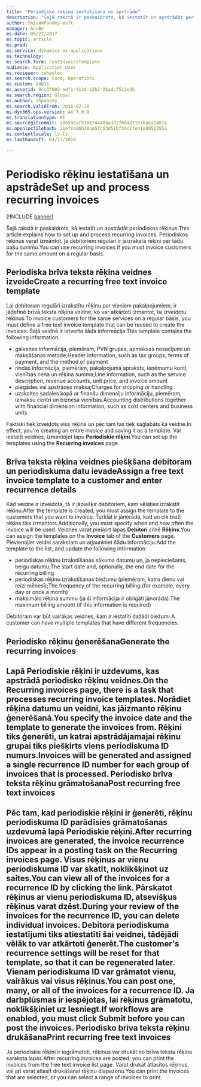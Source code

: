 ```yaml
---
title: "Periodisko rēķinu iestatīšana un apstrāde"
description: "Šajā rakstā ir paskaidrots, kā iestatīt un apstrādāt periodiskos rēķinus. Periodiskos rēķinus varat izmantot, ja debitoriem regulāri ir jāizraksta rēķini par tādu pašu summu."
author: ShivamPandey-msft
manager: AnnBe
ms.date: 08/22/2017
ms.topic: article
ms.prod: 
ms.service: dynamics-ax-applications
ms.technology: 
ms.search.form: CustInvoiceTemplate
audience: Application User
ms.reviewer: twheeloc
ms.search.scope: Core, Operations
ms.custom: 14011
ms.assetid: 9cc37003-adf1-413d-b2b2-2badcf512e3b
ms.search.region: Global
ms.author: shpandey
ms.search.validFrom: 2016-02-28
ms.dyn365.ops.version: AX 7.0.0
ms.translationtype: HT
ms.sourcegitcommit: a8b5a5af5108744406a3d2fb84d7151baea2481b
ms.openlocfilehash: 21efce9bb38aa5fc93d51bf34c1fe41e89513552
ms.contentlocale: lv-lv
ms.lasthandoff: 04/13/2018

---
```


# <a name="set-up-and-process-recurring-invoices"></a><span data-ttu-id="f7eb9-104">Periodisko rēķinu iestatīšana un apstrāde</span><span class="sxs-lookup"><span data-stu-id="f7eb9-104">Set up and process recurring invoices</span></span>

[!INCLUDE [banner](../includes/banner.md)]

<span data-ttu-id="f7eb9-105">Šajā rakstā ir paskaidrots, kā iestatīt un apstrādāt periodiskos rēķinus.</span><span class="sxs-lookup"><span data-stu-id="f7eb9-105">This article explains how to set up and process recurring invoices.</span></span> <span data-ttu-id="f7eb9-106">Periodiskos rēķinus varat izmantot, ja debitoriem regulāri ir jāizraksta rēķini par tādu pašu summu.</span><span class="sxs-lookup"><span data-stu-id="f7eb9-106">You can use recurring invoices if you must invoice customers for the same amount on a regular basis.</span></span>

<a name="create-a-recurring-free-text-invoice-template"></a><span data-ttu-id="f7eb9-107">Periodiska brīva teksta rēķina veidnes izveide</span><span class="sxs-lookup"><span data-stu-id="f7eb9-107">Create a recurring free text invoice template</span></span>
---------------------------------------------

<span data-ttu-id="f7eb9-108">Lai debitoram regulāri izrakstītu rēķinu par vieniem pakalpojumiem, ir jādefinē brīvā teksta rēķina veidne, ko var atkārtoti izmantot, lai izveidotu rēķinus.</span><span class="sxs-lookup"><span data-stu-id="f7eb9-108">To invoice customers for the same services on a regular basis, you must define a free text invoice template that can be reused to create the invoices.</span></span> <span data-ttu-id="f7eb9-109">Šajā veidnē ir ietverta šāda informācija:</span><span class="sxs-lookup"><span data-stu-id="f7eb9-109">This template contains the following information:</span></span>

-   <span data-ttu-id="f7eb9-110">galvenes informācija, piemēram, PVN grupas, apmaksas nosacījumi un maksāšanas metode;</span><span class="sxs-lookup"><span data-stu-id="f7eb9-110">Header information, such as tax groups, terms of payment, and the method of payment</span></span>
-   <span data-ttu-id="f7eb9-111">rindas informācija, piemēram, pakalpojuma apraksts, ieņēmumu konti, vienības cena un rēķina summa;</span><span class="sxs-lookup"><span data-stu-id="f7eb9-111">Line information, such as the service description, revenue accounts, unit price, and invoice amount</span></span>
-   <span data-ttu-id="f7eb9-112">piegādes vai apstrādes maksa;</span><span class="sxs-lookup"><span data-stu-id="f7eb9-112">Charges for shipping or handling</span></span>
-   <span data-ttu-id="f7eb9-113">uzskaites sadales kopā ar finanšu dimensiju informāciju, piemēram, izmaksu centri un biznesa vienības.</span><span class="sxs-lookup"><span data-stu-id="f7eb9-113">Accounting distributions together with financial dimension information, such as cost centers and business units</span></span>

<span data-ttu-id="f7eb9-114">Faktiski tiek izveidots viss rēķins un pēc tam tas tiek saglabāts kā veidne.</span><span class="sxs-lookup"><span data-stu-id="f7eb9-114">In effect, you're creating an entire invoice and saving it as a template.</span></span> <span data-ttu-id="f7eb9-115">Var iestatīt veidnes, izmantojot lapu **Periodiskie rēķini**.</span><span class="sxs-lookup"><span data-stu-id="f7eb9-115">You can set up the templates using the **Recurring invoices** page.</span></span>

## <a name="assign-a-free-text-invoice-template-to-a-customer-and-enter-recurrence-details"></a><span data-ttu-id="f7eb9-116">Brīva teksta rēķina veidnes piešķšana debitoram un periodiskuma datu ievade</span><span class="sxs-lookup"><span data-stu-id="f7eb9-116">Assign a free text invoice template to a customer and enter recurrence details</span></span>
<span data-ttu-id="f7eb9-117">Kad veidne ir izveidota, tā ir jāpiešķir debitoriem, kam vēlaties izrakstīt rēķinu.</span><span class="sxs-lookup"><span data-stu-id="f7eb9-117">After the template is created, you must assign the template to the customers that you want to invoice.</span></span> <span data-ttu-id="f7eb9-118">Turklāt ir jānorāda, kad un cik bieži rēķins tiks izmantots.</span><span class="sxs-lookup"><span data-stu-id="f7eb9-118">Additionally, you must specify when and how often the invoice will be used.</span></span> <span data-ttu-id="f7eb9-119">Veidnes varat piešķirt lapas **Debitori** cilnē **Rēķins**.</span><span class="sxs-lookup"><span data-stu-id="f7eb9-119">You can assign the templates on the **Invoice** tab of the **Customers** page.</span></span> <span data-ttu-id="f7eb9-120">Pievienojiet veidni sarakstam un atjauniniet šādu informāciju:</span><span class="sxs-lookup"><span data-stu-id="f7eb9-120">Add the template to the list, and update the following information:</span></span>

-   <span data-ttu-id="f7eb9-121">periodiskas rēķinu izrakstīšanas sākuma datumu un, ja nepieciešams, beigu datumu;</span><span class="sxs-lookup"><span data-stu-id="f7eb9-121">The start date and, optionally, the end date for the recurring billing</span></span>
-   <span data-ttu-id="f7eb9-122">periodiskas rēķinu izrakstīšanas biežumu (piemēram, katru dienu vai reizi mēnesī);</span><span class="sxs-lookup"><span data-stu-id="f7eb9-122">The frequency of the recurring billing (for example, every day or once a month)</span></span>
-   <span data-ttu-id="f7eb9-123">maksimālo rēķina summu (ja šī informācija ir obligāti jānorāda).</span><span class="sxs-lookup"><span data-stu-id="f7eb9-123">The maximum billing amount (if this information is required)</span></span>

<span data-ttu-id="f7eb9-124">Debitoram var būt vairākas veidnes, kam ir iestatīti dažādi biežumi.</span><span class="sxs-lookup"><span data-stu-id="f7eb9-124">A customer can have multiple templates that have different frequencies.</span></span>

## <a name="generate-the-recurring-invoices"></a><span data-ttu-id="f7eb9-125">Periodisko rēķinu ģenerēšana</span><span class="sxs-lookup"><span data-stu-id="f7eb9-125">Generate the recurring invoices</span></span>
<span data-ttu-id="f7eb9-126">Lapā **Periodiskie rēķini** ir uzdevums, kas apstrādā periodisko rēķinu veidnes.</span><span class="sxs-lookup"><span data-stu-id="f7eb9-126">On the **Recurring invoices** page, there is a task that processes recurring invoice templates.</span></span> <span data-ttu-id="f7eb9-127">Norādiet rēķina datumu un veidni, kas jāizmanto rēķinu ģenerēšanā.</span><span class="sxs-lookup"><span data-stu-id="f7eb9-127">You specify the invoice date and the template to generate the invoices from.</span></span> <span data-ttu-id="f7eb9-128">Rēķini tiks ģenerēti, un katrai apstrādājamajai rēķinu grupai tiks piešķirts viens periodiskuma ID numurs.</span><span class="sxs-lookup"><span data-stu-id="f7eb9-128">Invoices will be generated and assigned a single recurrence ID number for each group of invoices that is processed.</span></span>
<span data-ttu-id="f7eb9-129">Periodisko brīva teksta rēķinu grāmatošana</span><span class="sxs-lookup"><span data-stu-id="f7eb9-129">Post recurring free text invoices</span></span>
---------------------------------

<span data-ttu-id="f7eb9-130">Pēc tam, kad periodiskie rēķini ir ģenerēti, rēķinu periodiskuma ID parādīsies grāmatošanas uzdevumā lapā **Periodiskie rēķini**.</span><span class="sxs-lookup"><span data-stu-id="f7eb9-130">After recurring invoices are generated, the invoice recurrence IDs appear in a posting task on the **Recurring invoices** page.</span></span> <span data-ttu-id="f7eb9-131">Visus rēķinus ar vienu periodiskuma ID var skatīt, noklikšķinot uz saites.</span><span class="sxs-lookup"><span data-stu-id="f7eb9-131">You can view all of the invoices for a recurrence ID by clicking the link.</span></span> <span data-ttu-id="f7eb9-132">Pārskatot rēķinus ar vienu periodiskuma ID, atsevišķus rēķinus varat dzēst.</span><span class="sxs-lookup"><span data-stu-id="f7eb9-132">During your review of the invoices for the recurrence ID, you can delete individual invoices.</span></span> <span data-ttu-id="f7eb9-133">Debitora periodiskuma iestatījumi tiks atiestatīti šai veidnei, tādējādi vēlāk to var atkārtoti ģenerēt.</span><span class="sxs-lookup"><span data-stu-id="f7eb9-133">The customer's recurrence settings will be reset for that template, so that it can be regenerated later.</span></span> <span data-ttu-id="f7eb9-134">Vienam periodiskuma ID var grāmatot vienu, vairākus vai visus rēķinus.</span><span class="sxs-lookup"><span data-stu-id="f7eb9-134">You can post one, many, or all of the invoices for a recurrence ID.</span></span> <span data-ttu-id="f7eb9-135">Ja darbplūsmas ir iespējotas, lai rēķinus grāmatotu, noklikšķiniet uz **Iesniegt**.</span><span class="sxs-lookup"><span data-stu-id="f7eb9-135">If workflows are enabled, you must click **Submit** before you can post the invoices.</span></span>
<span data-ttu-id="f7eb9-136">Periodisko brīva teksta rēķinu drukāšana</span><span class="sxs-lookup"><span data-stu-id="f7eb9-136">Print recurring free text invoices</span></span>
----------------------------------

<span data-ttu-id="f7eb9-137">Ja periodiskie rēķini ir iegrāmatoti, rēķinus var drukāt no brīva teksta rēķina saraksta lapas.</span><span class="sxs-lookup"><span data-stu-id="f7eb9-137">After recurring invoices are posted, you can print the invoices from the free text invoice list page.</span></span> <span data-ttu-id="f7eb9-138">Varat drukāt atlasītos rēķinus, vai arī varat atlasīt drukāšanai rēķinu diapazonu.</span><span class="sxs-lookup"><span data-stu-id="f7eb9-138">You can print the invoices that are selected, or you can select a range of invoices to print.</span></span>




